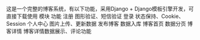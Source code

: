 这是一个完整的博客系统，有以下功能，采用Django + Django模板引擎开发，可直接下载使用
模块	功能
注册	图形验证、短信验证
登录	状态保持、Cookie、Session
个人中心	图片上传、更新数据
发布博客	数据入库
博客首页	数据分页
博客详情	博客详情数据展示、评论功能
